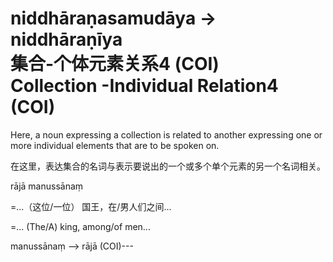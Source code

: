 # niddhāraṇasamudāya -> niddhāraṇīya<br>集合-个体元素关系4 (COI)<br> Collection -Individual Relation4 (COI)
Here, a noun expressing a collection is related to another expressing one or more individual elements that are to be spoken on.

 
在这里，表达集合的名词与表示要说出的一个或多个单个元素的另一个名词相关。

rājā manussānaṃ 

=...（这位/一位） 国王，在/男人们之间...

=... (The/A) king, among/of men...

manussānaṃ ——> rājā (COI)---
